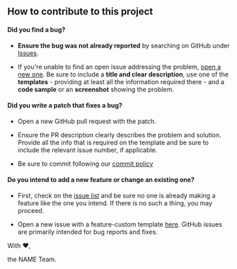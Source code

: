## How to contribute to this project

#### **Did you find a bug?**

* **Ensure the bug was not already reported** by searching on GitHub under [Issues](https://github.com/fga-gpp-mds/NOME/issues).

* If you're unable to find an open issue addressing the problem, [open a new one](https://github.com/fga-gpp-mds/NOME/issues/new?template=bug_report.md). Be sure to include a **title and clear description**, use one of the **templates** - providing at least all the information required there - and a **code sample** or an **screenshot** showing the problem.

#### **Did you write a patch that fixes a bug?**

* Open a new GitHub pull request with the patch.

* Ensure the PR description clearly describes the problem and solution. Provide all the info that
is required on the template and be sure to include the relevant issue number, if applicable.

* Be sure to commit following our [commit policy]()

#### **Do you intend to add a new feature or change an existing one?**

* First, check on the [issue list](https://github.com/fga-gpp-mds/NOME/issues) 
and be sure no one is already making a feature like the
one you intend. If there is no such a thing, you may proceed.

* Open a new issue with a feature-custom template [here](https://github.com/fga-gpp-mds/NOME/issues/new?template=feature.md).
GitHub issues are primarily intended for bug reports and fixes.

<!-- 
#### **Do you have questions about the source code?**

* Ask any question about how to use Ruby on Rails in the [rubyonrails-talk mailing list](https://groups.google.com/forum/?fromgroups#!forum/rubyonrails-talk). -->

With :heart:,

the NAME Team.
